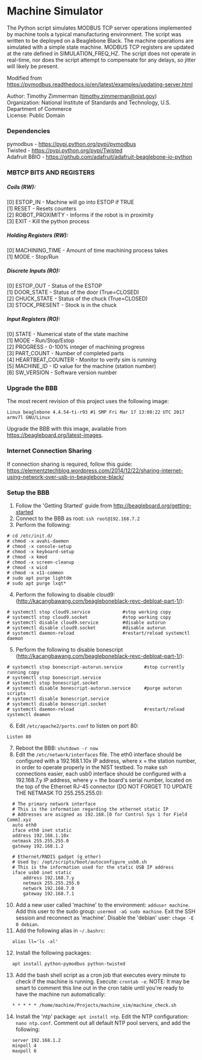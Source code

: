 # Machine Simulator

The Python script simulates MODBUS TCP server operations implemented by machine tools a typical manufacturing environment. The script was written to be deployed on a Beaglebone Black. The machine operations are simulated with a simple state machine. MODBUS TCP registers are updated at the rate defined in SIMULATION_FREQ_HZ. The script does not operate in real-time, nor does the script attempt to compensate for any delays, so jitter will likely be present.

Modified from https://pymodbus.readthedocs.io/en/latest/examples/updating-server.html

Author: Timothy Zimmerman (timothy.zimmerman@nist.gov)<br />
Organization: National Institute of Standards and Technology,
U.S. Department of Commerce<br />
License: Public Domain<br />

### Dependencies
pymodbus - https://pypi.python.org/pypi/pymodbus<br />
Twisted - https://pypi.python.org/pypi/Twisted<br />
Adafruit BBIO - https://github.com/adafruit/adafruit-beaglebone-io-python

### MBTCP BITS AND REGISTERS
##### Coils (RW):
[0] ESTOP_IN - Machine will go into ESTOP if TRUE<br />
[1] RESET - Resets counters<br />
[2] ROBOT_PROXIMITY - Informs if the robot is in proximity<br />
[3] EXIT - Kill the python process

##### Holding Registers (RW):
[0] MACHINING_TIME - Amount of time machining process takes<br />
[1] MODE - Stop/Run<br />

##### Discrete Inputs (RO):
[0] ESTOP_OUT - Status of the ESTOP<br />
[1] DOOR_STATE - Status of the door (True=CLOSED)<br />
[2] CHUCK_STATE - Status of the chuck (True=CLOSED)<br />
[3] STOCK_PRESENT - Stock is in the chuck<br />

##### Input Registers (RO):
[0] STATE - Numerical state of the state machine<br />
[1] MODE - Run/Stop/Estop<br />
[2] PROGRESS - 0-100% integer of machining progress<br />
[3] PART_COUNT - Number of completed parts<br />
[4] HEARTBEAT_COUNTER - Monitor to verify sim is running<br />
[5] MACHINE_ID - ID value for the machine (station number)<br />
[6] SW_VERSION - Software version number

### Upgrade the BBB
The most recent revision of this project uses the following image:
```
Linux beaglebone 4.4.54-ti-r93 #1 SMP Fri Mar 17 13:08:22 UTC 2017 armv7l GNU/Linux
```
Upgrade the BBB with this image, available from https://beagleboard.org/latest-images.

### Internet Connection Sharing
If connection sharing is required, follow this guide: https://elementztechblog.wordpress.com/2014/12/22/sharing-internet-using-network-over-usb-in-beaglebone-black/

### Setup the BBB
1. Follow the 'Getting Started' guide from http://beagleboard.org/getting-started
2. Connect to the BBB as root: ```ssh root@192.168.7.2```
3. Perform the following:
```
# cd /etc/init.d/
# chmod -x avahi-daemon
# chmod -x console-setup
# chmod -x keyboard-setup
# chmod -x kmod
# chmod -x screen-cleanup
# chmod -x wicd
# chmod -x x11-common
# sudo apt purge lightdm
# sudo apt purge lxqt*
```
4. Perform the following to disable cloud9: (http://kacangbawang.com/beagleboneblack-revc-debloat-part-1/):
```
# systemctl stop cloud9.service            #stop working copy
# systemctl stop cloud9.socket             #stop working copy
# systemctl disable cloud9.service         #disable autorun
# systemctl disable cloud9.socket          #disable autorun
# systemctl daemon-reload                  #restart/reload systemctl daemon
```
5. Perform the following to disable bonescript (http://kacangbawang.com/beagleboneblack-revc-debloat-part-1/):
```
# systemctl stop bonescript-autorun.service        #stop currently running copy
# systemctl stop bonescript.service
# systemctl stop bonescript.socket
# systemctl disable bonescript-autorun.service     #purge autorun scripts
# systemctl disable bonescript.service
# systemctl disable bonescript.socket
# systemctl daemon-reload                          #restart/reload systemctl deamon
```
6. Edit ```/etc/apache2/ports.conf``` to listen on port 80:
```
Listen 80
```
7. Reboot the BBB: ```shutdown -r now```
8. Edit the ```/etc/network/interfaces``` file. The eth0 interface should be configured with a 192.168.1.10x IP address, where x = the station number, in order to operate properly in the NIST testbed. To make ssh connections easier, each usb0 interface should be configured with a 192.168.7.y IP address, where y = the board's serial number, located on the top of the Ethernet RJ-45 connector (DO NOT FORGET TO UPDATE THE NETMASK TO 255.255.255.0):
```
  # The primary network interface
  # This is the information regarding the ethernet static IP
  # Addresses are asigned as 192.168.[0 for Control Sys 1 for Field Comm].xyz
  auto eth0
  iface eth0 inet static
  address 192.168.1.10x
  netmask 255.255.255.0
  gateway 192.168.1.2

  # Ethernet/RNDIS gadget (g_ether)
  # Used by: /opt/scripts/boot/autoconfigure_usb0.sh
  # This is the information used for the static USB IP address
  iface usb0 inet static
      address 192.168.7.y
      netmask 255.255.255.0
      network 192.168.7.0
      gateway 192.168.7.1
```
10. Add a new user called 'machine' to the environment: ```adduser machine```. Add this user to the sudo group: ```usermod -aG sudo machine```. Exit the SSH session and reconnect as 'machine'. Disable the 'debian' user: ```chage -E 0 debian```.
11. Add the following alias in ```~/.bashrc```:
```
  alias ll='ls -al'
```
12. Install the following packages:
```
  apt install python-pymodbus python-twisted
```
13. Add the bash shell script as a cron job that executes every minute to check if the machine is running. Execute: ```crontab -e```. NOTE: It may be smart to comment this line out in the cron table until you're ready to have the machine run automatically:
```
  * * * * * /home/machine/Projects/machine_sim/machine_check.sh
```
14. Install the 'ntp' package: ```apt install ntp```. Edit the NTP configuration: ```nano ntp.conf```. Comment out all default NTP pool servers, and add the following:
```
  server 192.168.1.2
  minpoll 4
  maxpoll 6
```
